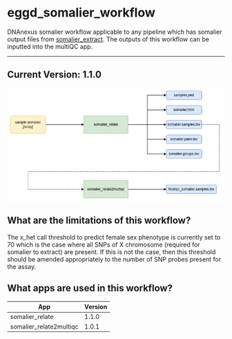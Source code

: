 # eggd_somalier_workflow

DNAnexus somalier workflow applicable to any pipeline which has somalier
output files from [somalier_extract](https://github.com/eastgenomics/eggd_somalier_extract). The outputs of this workflow
can be inputted into the multiQC app.

-------

## Current Version: 1.1.0
![Image of workflow](img/somalier_workflow.jpg)

## What are the limitations of this workflow?

The x_het call threshold to predict female sex phenotype is currently set to
70 which is the case where all SNPs of X chromosome (required for somalier to extract) are present. If this
is not the case, then this threshold should be amended appropriately
to the number of SNP probes present for the assay.

## What apps are used in this workflow?

|  App 	| Version  	|
|---	|---	|
|somalier_relate       |1.1.0|
|somalier_relate2multiqc   |1.0.1|